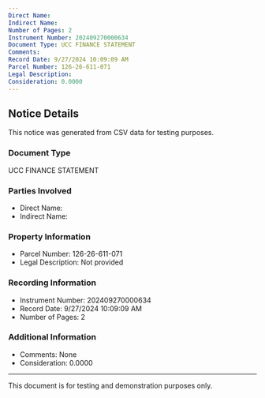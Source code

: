 ```yaml
---
Direct Name: 
Indirect Name: 
Number of Pages: 2
Instrument Number: 202409270000634
Document Type: UCC FINANCE STATEMENT
Comments: 
Record Date: 9/27/2024 10:09:09 AM
Parcel Number: 126-26-611-071
Legal Description: 
Consideration: 0.0000
---
```


## Notice Details

This notice was generated from CSV data for testing purposes.

### Document Type
UCC FINANCE STATEMENT

### Parties Involved
- Direct Name: 
- Indirect Name: 

### Property Information
- Parcel Number: 126-26-611-071
- Legal Description: Not provided

### Recording Information
- Instrument Number: 202409270000634
- Record Date: 9/27/2024 10:09:09 AM
- Number of Pages: 2

### Additional Information
- Comments: None
- Consideration: 0.0000

---

This document is for testing and demonstration purposes only.
